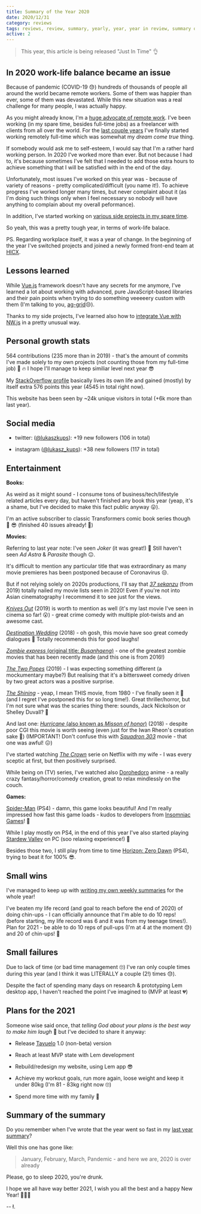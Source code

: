 ```yaml
---
title: Summary of the Year 2020
date: 2020/12/31
category: reviews
tags: reviews, review, summary, yearly, year, year in review, summary of the year
active: 2
---
```


> This year, this article is being released "Just In Time" 👌

## In 2020 work-life balance became an issue

Because of pandemic (COVID-19 😓) hundreds of thousands of people all around the world became remote workers. Some of them was happier than ever, some of them was devastated. While this new situation was a real challenge for many people, I was actually happy.

As you might already know, I'm a [huge advocate of remote work](/notes/dont-be-that-person/). I've been working (in my spare time, besides full-time jobs) as a freelancer with clients from all over the world. For the [last couple years](/experience/) I've finally started working remotely full-time which was somewhat my *dream come true* thing.

If somebody would ask me to self-esteem, I would say that I'm a rather hard working person. In 2020 I've worked more than ever. But not because I had to, it's because sometimes I've felt that I needed to add those extra hours to achieve something that I will be satisfied with in the end of the day.

Unfortunately, most issues I've worked on this year was - because of variety of reasons - pretty complicated/difficult (you name it!). To achieve progress I've worked longer many times, but never complaint about it (as I'm doing such things only when I feel necessary so nobody will have anything to complain about my overall peformance).

In addition, I've started working on [various side projects in my spare time](/projects/).

So yeah, this was a pretty tough year, in terms of work-life balace.

PS. Regarding workplace itself, it was a year of change. In the beginning of the year I've switched projects and joined a newly formed front-end team at [HICX](https://www.hicx.com/).

## Lessons learned

While [Vue.js](https://vuejs.org) framework doesn't have any secrets for me anymore, I've learned a lot about working with advanced, pure JavaScript-based libraries and their pain points when trying to do something veeeeery custom with them (I'm talking to you, [ag-grid](https://www.ag-grid.com/)😒).

Thanks to my side projects, I've learned also how to [integrate Vue with NW.js](/notes/lets-create-desktop-app-using-vuejs-and-nwjs/) in a pretty unusual way.

## Personal growth stats

564 contributions (235 more than in 2019) - that's the amount of commits I've made solely to my own projects (not counting those from my full-time job) 💪 🔥 I hope I'll manage to keep similiar level next year 😎

My [StackOverflow profile](https://stackoverflow.com/users/1004946/lukaszkups) basically lives its own life and gained (mostly) by itself extra 576 points this year (4545 in total right now).

This website has been seen by ~24k unique visitors in total (+6k more than last year).

## Social media

- twitter: ([@lukaszkups](https://twitter.com/lukaszkups)): +19 new followers (106 in total)

- instagram ([@lukasz_kups](https://instagram.com/lukasz_kups)): +38 new followers (117 in total)

## Entertainment

**Books:**

As weird as it might sound - I consume tons of business/tech/lifestyle related articles every day, but haven't finished any book this year (yeap, it's a shame, but I've decided to make this fact public anyway 😛).

I'm an active subscriber to classic Transformers comic book series though 📖 😎 (finished 40 issues already! 🤣)

**Movies:**

Referring to last year note: I've seen *Joker* (it was great!) 🙂 Still haven't seen *Ad Astra* & *Parasite* though 😐.

It's difficult to mention any particular title that was extraordinary as many movie premieres has been postponed because of Coronavirus 😒.

But if not relying solely on 2020s productions, I'll say that [*37 sekanzu*](https://www.imdb.com/title/tt6156138/) (from 2019) totally nailed my movie lists seen in 2020! Even if you're not into Asian cinematography I recommend it to see just for the views.

[*Knives Out*](https://www.imdb.com/title/tt8946378/?ref_=nv_sr_srsg_0) (2019) is worth to mention as well (it's my last movie I've seen in cinema so far! 😮) - great crime comedy with multiple plot-twists and an awesome cast.

[*Destination Wedding*](https://www.imdb.com/title/tt6987770/?ref_=nv_sr_srsg_0) (2018) - oh gosh, this movie have soo great comedy dialogues 🤣 Totally recommends this for good laughs!

[*Zombie express* (original title: *Busanhaeng*)](https://www.imdb.com/title/tt5700672/?ref_=nv_sr_srsg_3) - one of the greatest zombie movies that has been recently made (and this one is from 2016!)

[*The Two Popes*](https://www.imdb.com/title/tt8404614/?ref_=fn_al_tt_1) (2019) - I was expecting something different (a mockumentary maybe?) But realising that it's a bittersweet comedy driven by two great actors was a positive surprise.

[*The Shining*](https://www.imdb.com/title/tt0081505/?ref_=fn_al_tt_1) - yeap, I mean THIS movie, from 1980 - I've finally seen it 🙌 (and I regret I've postponed this for so long time!). Great thriller/horror, but I'm not sure what was the scaries thing there: sounds, Jack Nickolson or Shelley Duvall? 🤔

And last one: [*Hurricane* (also known as *Misson of honor*)](https://www.imdb.com/title/tt7515456/?ref_=nv_sr_srsg_0) (2018) - despite poor CGI this movie is worth seeing (even just for the Iwan Rheon's creation sake 🙂) (IMPORTANT! Don't confuse this with [*Squadron 303*](https://www.imdb.com/title/tt5475734/?ref_=nv_sr_srsg_0) movie - that one was awful! 😖)

I've started watching [*The Crown*](https://www.imdb.com/title/tt4786824/) serie on Netflix with my wife - I was every sceptic at first, but then positively surprised.

While being on (TV) series, I've watched also [Dorohedoro](https://www.imdb.com/title/tt11147852/?ref_=fn_al_tt_1) anime - a really crazy fantasy/horror/comedy creation, great to relax mindlessly on the couch.

**Games:**

[Spider-Man](https://store.playstation.com/pl-pl/product/EP9000-CUSA11995_00-MARVELSSPIDERMAN) (PS4) - damn, this game looks beautiful! And I'm really impressed how fast this game loads - kudos to developers from [Insomniac Games](https://insomniac.games/)! 🙌

While I play mostly on PS4, in the end of this year I've also started playing [Stardew Valley](https://www.stardewvalley.net/) on PC (soo relaxing experience!) 🙂

Besides those two, I still play from time to time [Horizon: Zero Dawn](https://www.playstation.com/en-us/games/horizon-zero-dawn/) (PS4), trying to beat it for 100% 😎.

## Small wins

I've managed to keep up with [writing my own weekly summaries](/notes/?category=lkweekly) for the whole year!

I've beaten my life record (and goal to reach before the end of 2020) of doing chin-ups - I can officially announce that I'm able to do 10 reps! (before starting, my life record was 6 and it was from my teenage times!). Plan for 2021 - be able to do 10 reps of pull-ups (I'm at 4 at the moment 😓) and 20 of chin-ups! 💪

## Small failures

Due to lack of time (or bad time management 🙄) I've ran only couple times during this year (and I think it was LITERALLY a couple (2!) times 😓).

Despite the fact of spending many days on research & prototyping Lem desktop app, I haven't reached the point I've imagined to (MVP at least 💔)

## Plans for the 2021

Someone wise said once, that *telling God about your plans is the best way to make him laugh* 🙂 but I've decided to share it anyway:

- Release [Tavuelo](https://www.npmjs.com/package/tavuelo) 1.0 (non-beta) version

- Reach at least MVP state with Lem development

- Rebuild/redesign my website, using Lem app 😎

- Achieve my workout goals, run more again, loose weight and keep it under 80kg (I'm 81 - 83kg right now 🙄)

- Spend more time with my family 💑

## Summary of the summary

Do you remember when I've wrote that the year went so fast in my [last year summary](/notes/summary-of-the-year-2019/)?

Well this one has gone like:

> January, February, March, Pandemic - and here we are, 2020 is over already

Please, go to sleep 2020, you're drunk.

I hope we all have way better 2021, I wish you all the best and a happy New Year! 🎉🍾🎆

-- ł.
